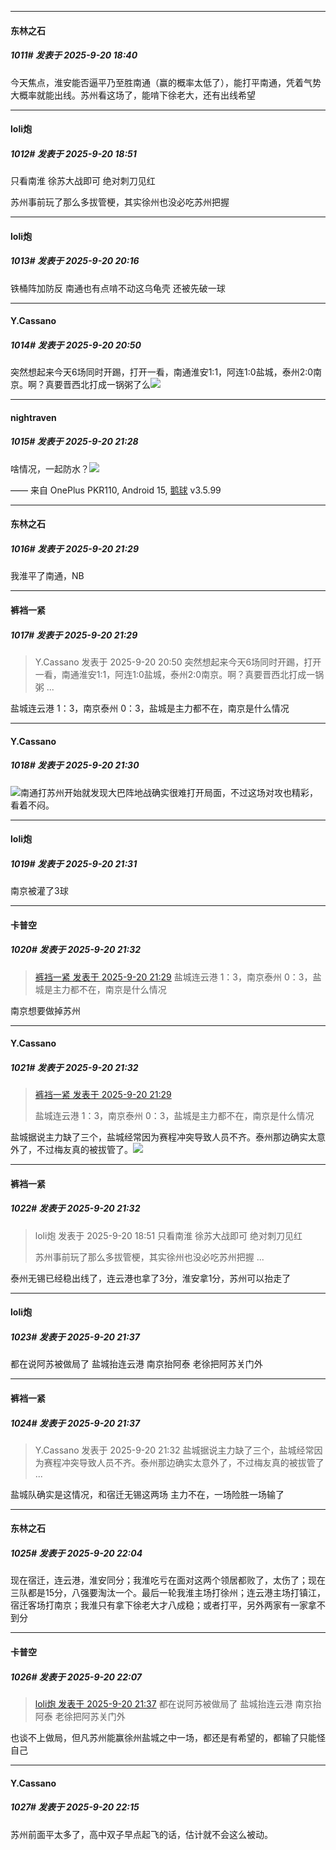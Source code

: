 ﻿
*****

####  东林之石  
##### 1011#       发表于 2025-9-20 18:40

今天焦点，淮安能否逼平乃至胜南通（赢的概率太低了），能打平南通，凭着气势大概率就能出线。苏州看这场了，能啃下徐老大，还有出线希望


*****

####  loli炮  
##### 1012#       发表于 2025-9-20 18:51

只看南淮 徐苏大战即可 绝对刺刀见红

苏州事前玩了那么多拔管梗，其实徐州也没必吃苏州把握


*****

####  loli炮  
##### 1013#       发表于 2025-9-20 20:16

铁桶阵加防反 南通也有点啃不动这乌龟壳 还被先破一球


*****

####  Y.Cassano  
##### 1014#       发表于 2025-9-20 20:50

突然想起来今天6场同时开踢，打开一看，南通淮安1:1，阿连1:0盐城，泰州2:0南京。啊？真要晋西北打成一锅粥了么<img src="https://static.stage1st.com/image/smiley/face2017/018.png" referrerpolicy="no-referrer">


*****

####  nightraven  
##### 1015#       发表于 2025-9-20 21:28

啥情况，一起防水？<img src="https://static.stage1st.com/image/smiley/face2017/004.gif" referrerpolicy="no-referrer">

—— 来自 OnePlus PKR110, Android 15, [鹅球](https://www.pgyer.com/GcUxKd4w) v3.5.99

*****

####  东林之石  
##### 1016#       发表于 2025-9-20 21:29

我淮平了南通，NB

*****

####  裤裆一紧  
##### 1017#       发表于 2025-9-20 21:29

<blockquote>Y.Cassano 发表于 2025-9-20 20:50
突然想起来今天6场同时开踢，打开一看，南通淮安1:1，阿连1:0盐城，泰州2:0南京。啊？真要晋西北打成一锅粥 ...</blockquote>
盐城连云港 1：3，南京泰州 0：3，盐城是主力都不在，南京是什么情况

*****

####  Y.Cassano  
##### 1018#       发表于 2025-9-20 21:30

<img src="https://static.stage1st.com/image/smiley/face2017/068.png" referrerpolicy="no-referrer">南通打苏州开始就发现大巴阵地战确实很难打开局面，不过这场对攻也精彩，看着不闷。

*****

####  loli炮  
##### 1019#       发表于 2025-9-20 21:31

南京被灌了3球


*****

####  卡普空  
##### 1020#       发表于 2025-9-20 21:32

<blockquote><a href="httphttps://stage1st.com/2b/forum.php?mod=redirect&amp;goto=findpost&amp;pid=68462667&amp;ptid=2252904" target="_blank">裤裆一紧 发表于 2025-9-20 21:29</a>
盐城连云港 1：3，南京泰州 0：3，盐城是主力都不在，南京是什么情况</blockquote>
南京想要做掉苏州

*****

####  Y.Cassano  
##### 1021#       发表于 2025-9-20 21:32

<blockquote><a href="httphttps://stage1st.com/2b/forum.php?mod=redirect&amp;goto=findpost&amp;pid=68462667&amp;ptid=2252904" target="_blank">裤裆一紧 发表于 2025-9-20 21:29</a>

盐城连云港 1：3，南京泰州 0：3，盐城是主力都不在，南京是什么情况</blockquote>
盐城据说主力缺了三个，盐城经常因为赛程冲突导致人员不齐。泰州那边确实太意外了，不过梅友真的被拔管了。<img src="https://static.stage1st.com/image/smiley/face2017/067.png" referrerpolicy="no-referrer">

*****

####  裤裆一紧  
##### 1022#       发表于 2025-9-20 21:32

<blockquote>loli炮 发表于 2025-9-20 18:51
只看南淮 徐苏大战即可 绝对刺刀见红

苏州事前玩了那么多拔管梗，其实徐州也没必吃苏州把握 ...</blockquote>
泰州无锡已经稳出线了，连云港也拿了3分，淮安拿1分，苏州可以抬走了

*****

####  loli炮  
##### 1023#       发表于 2025-9-20 21:37

都在说阿苏被做局了 盐城抬连云港 南京抬阿泰 老徐把阿苏关门外

*****

####  裤裆一紧  
##### 1024#       发表于 2025-9-20 21:37

<blockquote>Y.Cassano 发表于 2025-9-20 21:32
盐城据说主力缺了三个，盐城经常因为赛程冲突导致人员不齐。泰州那边确实太意外了，不过梅友真的被拔管了 ...</blockquote>
盐城队确实是这情况，和宿迁无锡这两场 主力不在，一场险胜一场输了


*****

####  东林之石  
##### 1025#       发表于 2025-9-20 22:04

现在宿迁，连云港，淮安同分；我淮吃亏在面对这两个领居都败了，太伤了；现在三队都是15分，八强要淘汰一个。最后一轮我淮主场打徐州；连云港主场打镇江，宿迁客场打南京；我淮只有拿下徐老大才八成稳；或者打平，另外两家有一家拿不到分


*****

####  卡普空  
##### 1026#       发表于 2025-9-20 22:07

<blockquote><a href="httphttps://stage1st.com/2b/forum.php?mod=redirect&amp;goto=findpost&amp;pid=68462707&amp;ptid=2252904" target="_blank">loli炮 发表于 2025-9-20 21:37</a>
都在说阿苏被做局了 盐城抬连云港 南京抬阿泰 老徐把阿苏关门外</blockquote>
也谈不上做局，但凡苏州能赢徐州盐城之中一场，都还是有希望的，都输了只能怪自己


*****

####  Y.Cassano  
##### 1027#       发表于 2025-9-20 22:15

苏州前面平太多了，高中双子早点起飞的话，估计就不会这么被动。

